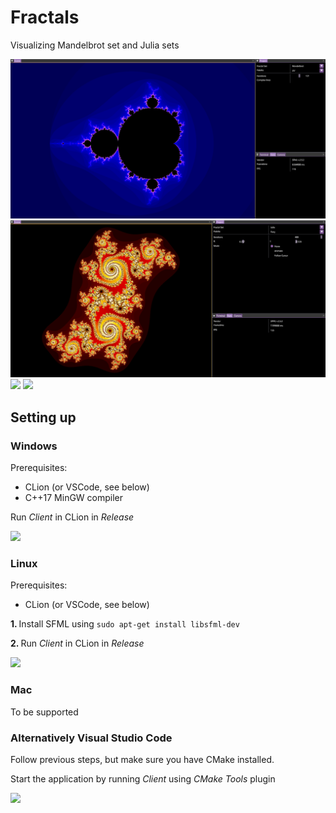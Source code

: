 # Fractals
Visualizing Mandelbrot set and Julia sets

<img src="https://github.com/saffronjam/Fractals/blob/master/preview0.png">
<img src="https://github.com/saffronjam/Fractals/blob/master/preview1.png">
<img src="https://github.com/saffronjam/Fractals/blob/master/previewGif0.gif">
<img src="https://github.com/saffronjam/Fractals/blob/master/previewGif1.gif">

## Setting up

### Windows
Prerequisites: 
- CLion (or VSCode, see below) </br>
- C++17 MinGW compiler

Run <i>Client</i> in CLion in <i>Release</i> 

<img src="https://github.com/saffronjam/SaffronEngine2D/blob/master/startCMakeProjectCLion.png">

### Linux
Prerequisites: 
- CLion (or VSCode, see below) </br>

<b> 1. </b> Install SFML using ``sudo apt-get install libsfml-dev``

<b> 2. </b> Run <i>Client</i> in CLion in <i>Release</i> 

<img src="https://github.com/saffronjam/SaffronEngine2D/blob/master/startCMakeProjectCLion.png">

### Mac
To be supported


### Alternatively Visual Studio Code

Follow previous steps, but make sure you have CMake installed.  
  
Start the application by running <i>Client</i> using <i>CMake Tools</i> plugin

<img src="https://github.com/saffronjam/SaffronEngine2D/blob/master/startCMakeProjectVSCode.png">

